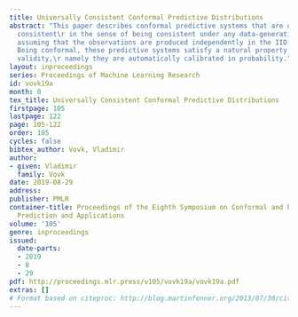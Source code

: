 ```yaml
---
title: Universally Consistent Conformal Predictive Distributions
abstract: "This paper describes conformal predictive systems that are universally
  consistent\r in the sense of being consistent under any data-generating distribution,\r
  assuming that the observations are produced independently in the IID fashion.\r
  Being conformal, these predictive systems satisfy a natural property of small-sample
  validity,\r namely they are automatically calibrated in probability."
layout: inproceedings
series: Proceedings of Machine Learning Research
id: vovk19a
month: 0
tex_title: Universally Consistent Conformal Predictive Distributions
firstpage: 105
lastpage: 122
page: 105-122
order: 105
cycles: false
bibtex_author: Vovk, Vladimir
author:
- given: Vladimir
  family: Vovk
date: 2019-08-29
address: 
publisher: PMLR
container-title: Proceedings of the Eighth Symposium on Conformal and Probabilistic
  Prediction and Applications
volume: '105'
genre: inproceedings
issued:
  date-parts:
  - 2019
  - 8
  - 29
pdf: http://proceedings.mlr.press/v105/vovk19a/vovk19a.pdf
extras: []
# Format based on citeproc: http://blog.martinfenner.org/2013/07/30/citeproc-yaml-for-bibliographies/
---
```


